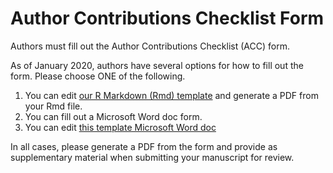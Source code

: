 # Author Contributions Checklist Form

Authors must fill out the Author Contributions Checklist (ACC) form.

As of January 2020, authors have several options for how to fill out the form. Please choose ONE of the following.

  1. You can edit [our R Markdown (Rmd) template](../assets/accform.Rmd) and generate a PDF from your Rmd file.
  2. You can fill out a Microsoft Word doc form.
  3. You can edit [this template Microsoft Word doc](foo)

In all cases, please generate a PDF from the form and provide as supplementary material when submitting your manuscript for review.
